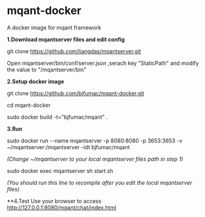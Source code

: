 # mqant-docker
A docker image for mqant framework

**1.Download mqantserver files and edit config**

git clone https://github.com/liangdas/mqantserver.git

Open mqantserver/bin/conf/server.json ,serach key "StaticPath" and modify the value to "/mqantserver/bin"


**2.Setup docker image**

git clone https://github.com/bjfumac/mqant-docker.git

cd mqant-docker

sudo docker build -t="bjfumac/mqant" .


**3.Run**

sudo docker run --name mqantserver -p 8080:8080 -p 3653:3653 -v ~/mqantserver:/mqantserver -idt bjfumac/mqant

*(Change ~/mqantserver to your local mqantserver files path in step 1)*

sudo docker exec mqantserver sh start.sh

*(You should run this line to recompile after you edit the local mqantserver files)*

**4.Test
Use your browser to access http://127.0.0.1:8080/mqant/chat/index.html

